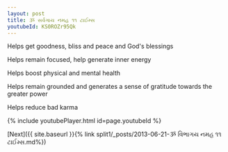 ```yaml
---
layout: post
title: ૐ સર્વગાય નમહ ૧૧ ટાઈમ્સ
youtubeId: KS0ROZr95Qk
---
```

 
 
Helps get goodness, bliss and peace and God's blessings
 
Helps remain focused, help generate inner energy 
 
Helps boost physical and mental health 
 
Helps remain grounded and generates a sense of gratitude towards the greater power 
 
Helps reduce bad karma
 
 
 
 


{% include youtubePlayer.html id=page.youtubeId %}
 
[Next]({{ site.baseurl }}{% link  split1/_posts/2013-06-21-ૐ વિભાગય નમહ ૧૧ ટાઈમ્સ.md%})
 
